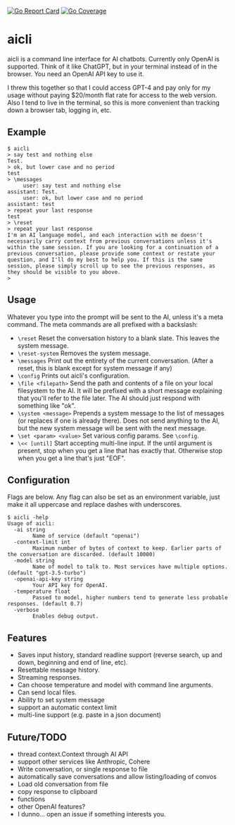 [![Go Report Card](https://goreportcard.com/badge/github.com/jaffee/aicli)](https://goreportcard.com/report/github.com/jaffee/aicli) [![Go Coverage](https://github.com/jaffee/aicli/wiki/coverage.svg)](https://raw.githack.com/wiki/jaffee/aicli/coverage.html) 

# aicli

aicli is a command line interface for AI chatbots. Currently only OpenAI is supported. Think of it like ChatGPT, but in your terminal instead of in the browser. You need an OpenAI API key to use it.

I threw this together so that I could access GPT-4 and pay only for my usage without paying $20/month flat rate for access to the web version. Also I tend to live in the terminal, so this is more convenient than tracking down a browser tab, logging in, etc.

## Example

```
$ aicli
> say test and nothing else
Test.
> ok, but lower case and no period
test
> \messages
     user: say test and nothing else
assistant: Test.
     user: ok, but lower case and no period
assistant: test
> repeat your last response
test
> \reset
> repeat your last response
I'm an AI language model, and each interaction with me doesn't necessarily carry context from previous conversations unless it's within the same session. If you are looking for a continuation of a previous conversation, please provide some context or restate your question, and I'll do my best to help you. If this is the same session, please simply scroll up to see the previous responses, as they should be visible to you above.
>
```

## Usage

Whatever you type into the prompt will be sent to the AI, unless it's a meta command. The meta commands are all prefixed with a backslash:

- `\reset` Reset the conversation history to a blank slate. This leaves the system message.
- `\reset-system` Removes the system message.
- `\messages` Print out the entirety of the current conversation. (After a reset, this is blank except for system message if any)
- `\config` Prints out aicli's configuration.
- `\file <filepath>` Send the path and contents of a file on your local filesystem to the AI. It will be prefixed with a short message explaining that you'll refer to the file later. The AI should just respond with something like "ok".
- `\system <message>` Prepends a system message to the list of messages (or replaces if one is already there). Does not send anything to the AI, but the new system message will be sent with the next message.
- `\set <param> <value>` Set various config params. See `\config`.
- `\<< [until]` Start accepting multi-line input. If the until argument is present, stop when you get a line that has exactly that. Otherwise stop when you get a line that's just "EOF".


## Configuration

Flags are below. Any flag can also be set as an environment variable, just make it all uppercase and replace dashes with underscores.

```
$ aicli -help
Usage of aicli:
  -ai string
    	Name of service (default "openai")
  -context-limit int
    	Maximum number of bytes of context to keep. Earlier parts of the conversation are discarded. (default 10000)
  -model string
    	Name of model to talk to. Most services have multiple options. (default "gpt-3.5-turbo")
  -openai-api-key string
    	Your API key for OpenAI.
  -temperature float
    	Passed to model, higher numbers tend to generate less probable responses. (default 0.7)
  -verbose
    	Enables debug output.
```

## Features

- Saves input history, standard readline support (reverse search, up and down, beginning and end of line, etc).
- Resettable message history.
- Streaming responses.
- Can choose temperature and model with command line arguments.
- Can send local files.
- Ability to set system message
- support an automatic context limit
- multi-line support (e.g. paste in a json document)

## Future/TODO

- thread context.Context through AI API
- support other services like Anthropic, Cohere
- Write conversation, or single response to file
- automatically save conversations and allow listing/loading of convos
- Load old conversation from file
- copy response to clipboard
- functions
- other OpenAI features?
- I dunno... open an issue if something interests you.

